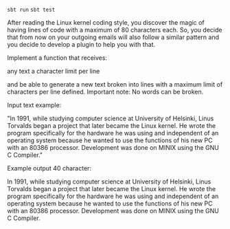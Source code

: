 

`sbt run`
`sbt test`

After reading the Linux kernel coding style, you discover the magic of having lines of code with a maximum of 80 characters each. So, you decide that from now on your outgoing emails will also follow a similar pattern and you decide to develop a plugin to help you with that.

Implement a function that receives:

any text
a character limit per line

and be able to generate a new text broken into lines with a maximum limit of characters per line defined. Important note: No words can be broken.

Input text example:

"In 1991, while studying computer science at University of Helsinki, Linus Torvalds began a project that later became the Linux kernel. He wrote the program specifically for the hardware he was using and independent of an operating system because he wanted to use the functions of his new PC with an 80386 processor. Development was done on MINIX using the GNU C Compiler."

Example output 40 character:

In 1991, while studying computer science
at University of Helsinki, Linus
Torvalds began a project that later
became the Linux kernel. He wrote the
program specifically for the hardware he
was using and independent of an
operating system because he wanted to
use the functions of his new PC with an
80386 processor. Development was done on
MINIX using the GNU C Compiler.
